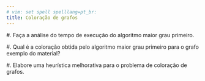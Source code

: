 ```yaml
---
# vim: set spell spelllang=pt_br:
title: Coloração de grafos
---
```


#.  Faça a análise do tempo de execução do algoritmo maior grau primeiro.

#.  Qual é a coloração obtida pelo algoritmo maior grau primeiro para o grafo
    exemplo do material?

#.  Elabore uma heurística melhorativa para o problema de coloração de grafos.

